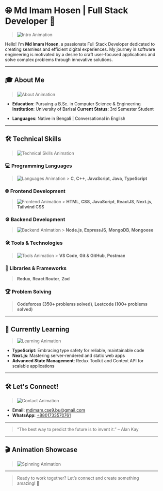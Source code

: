 # 🌐 Md Imam Hosen | Full Stack Developer 🚀

> ![Intro Animation](https://media.giphy.com/media/xUOxeW0o2JFV4sUipc/giphy.gif)

Hello! I'm **Md Imam Hosen**, a passionate Full Stack Developer dedicated to creating seamless and efficient digital experiences. My journey in software engineering is motivated by a desire to craft user-focused applications and solve complex problems through innovative solutions.

---

## 🎓 **About Me**

> ![About Animation](https://media.giphy.com/media/2Ygy0khwewleIYt0mr/giphy.gif)

- **Education**: Pursuing a B.Sc. in Computer Science & Engineering
  **Institution**: University of Barisal
  **Current Status**: 3rd Semester Student

- **Languages**: Native in Bengali | Conversational in English

---

## 🛠️ **Technical Skills**

> ![Technical Skills Animation](https://media.giphy.com/media/3o6fJ9Rdt1Fgq04hXq/giphy.gif)

### 💻 **Programming Languages**

> ![Languages Animation](https://media.giphy.com/media/3otPoeNcxixtYPnEDK/giphy.gif) > **C**, **C++**, **JavaScript**, **Java**, **TypeScript**

### 🌐 **Frontend Development**

> ![Frontend Animation](https://media.giphy.com/media/l3vR85PnGsBwu1PFK/giphy.gif) > **HTML**, **CSS**, **JavaScript**, **ReactJS**, **Next.js**, **Tailwind CSS**

### ⚙️ **Backend Development**

> ![Backend Animation](https://media.giphy.com/media/xT9IgG50Fb7Mi0prBC/giphy.gif) > **Node.js**, **ExpressJS**, **MongoDB**, **Mongoose**

### 🛠️ **Tools & Technologies**

> ![Tools Animation](https://media.giphy.com/media/1zszCnwrxghnG/giphy.gif) > **VS Code**, **Git & GitHub**, **Postman**

### 🧩 **Libraries & Frameworks**

> **Redux**, **React Router**, **Zod**

### 🏆 **Problem Solving**

> **Codeforces (350+ problems solved)**, **Leetcode (100+ problems solved)**

---

## 🌱 **Currently Learning**

> ![Learning Animation](https://media.giphy.com/media/26ufdipQqU2lhNA4g/giphy.gif)

- **TypeScript**: Embracing type safety for reliable, maintainable code
- **Next.js**: Mastering server-rendered and static web apps
- **Advanced State Management**: Redux Toolkit and Context API for scalable applications

---

## 🛠️ **Let's Connect!**

> ![Contact Animation](https://media.giphy.com/media/l3vR9pa5su8hhu8zm/giphy.gif)

- **Email**: [mdimam.cse9.bu@gmail.com](mailto:mdimam.cse9.bu@gmail.com)
- **WhatsApp**: [+8801733570761](https://wa.me/+8801733570761)

---

> “The best way to predict the future is to invent it.” – Alan Kay

---

## 🎬 **Animation Showcase**

> ![Spinning Animation](https://media.giphy.com/media/l0MYGb1LuZ3n7dRnO/giphy.gif)

---

> Ready to work together? Let’s connect and create something amazing! 🌟

